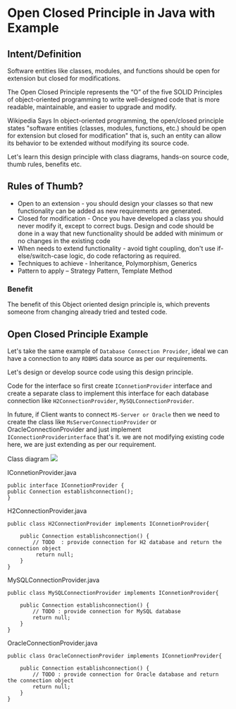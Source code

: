 # Open Closed Principle in Java with Example

## Intent/Definition
Software entities like classes, modules, and functions should be open for extension but closed for modifications.

The Open Closed Principle represents the “O” of the five SOLID Principles of object-oriented programming to write well-designed code that is more readable, maintainable, and easier to upgrade and modify.

Wikipedia Says In object-oriented programming, the open/closed principle states "software entities (classes, modules, functions, etc.) should be open for extension but closed for modification" that is, such an entity can allow its behavior to be extended without modifying its source code.

Let's learn this design principle with class diagrams, hands-on source code, thumb rules, benefits etc.

## Rules of Thumb?
+ Open to an extension - you should design your classes so that new functionality can be added as new requirements are generated.
+ Closed for modification - Once you have developed a class you should never modify it, except to correct bugs.
Design and code should be done in a way that new functionality should be added with minimum or no changes in the existing code
+ When needs to extend functionality - avoid tight coupling, don't use if-else/switch-case logic, do code refactoring as required.
+ Techniques to achieve - Inheritance, Polymorphism, Generics
+ Pattern to apply – Strategy Pattern, Template Method
### Benefit
The benefit of this Object oriented design principle is, which prevents someone from changing already tried and tested code.

## Open Closed Principle Example
Let's take the same example of ```Database Connection Provider```, ideal we can have a connection to any ```RDBMS``` data source as per our requirements.

Let's design or develop source code using this design principle.

Code for the interface so first create ```IConnetionProvider``` interface and create a separate class to implement this interface for each database connection like ```H2ConnectionProvider```, ```MySQLConnectionProvider```.

In future, if Client wants to connect ```MS-Server or Oracle``` then we need to create the class like ```MsServerConnectionProvider``` or OracleConnectionProvider and just implement ```IConnectionProviderinterface``` that's it.
we are not modifying existing code here, we are just extending as per our requirement.


Class diagram
![](C:/Users/ehtir/Desktop/openclosed_principle_good.png)

IConnetionProvider.java
```
public interface IConnetionProvider {
public Connection establishconnection();
}
```
H2ConnectionProvider.java
```
public class H2ConnectionProvider implements IConnetionProvider{

    public Connection establishconnection() {
        // TODO  : provide connection for H2 database and return the connection object
         return null;
    }
}
```
MySQLConnectionProvider.java
```
public class MySQLConnectionProvider implements IConnetionProvider{

    public Connection establishconnection() {
        // TODO : provide connection for MySQL database
        return null;
    }
}
```
OracleConnectionProvider.java
```
public class OracleConnectionProvider implements IConnetionProvider{

    public Connection establishconnection() {
        // TODO : provide connection for Oracle database and return the connection object
        return null;
    }
}
```
